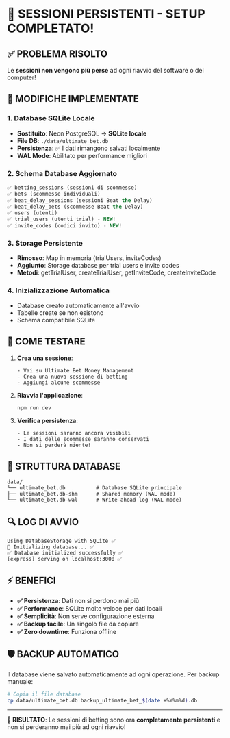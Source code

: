 # 🎉 SESSIONI PERSISTENTI - SETUP COMPLETATO!

## ✅ PROBLEMA RISOLTO

Le **sessioni non vengono più perse** ad ogni riavvio del software o del computer!

## 🔧 MODIFICHE IMPLEMENTATE

### 1. Database SQLite Locale
- **Sostituito**: Neon PostgreSQL → **SQLite locale**
- **File DB**: `./data/ultimate_bet.db` 
- **Persistenza**: ✅ I dati rimangono salvati localmente
- **WAL Mode**: Abilitato per performance migliori

### 2. Schema Database Aggiornato
```sql
✅ betting_sessions (sessioni di scommesse)
✅ bets (scommesse individuali)  
✅ beat_delay_sessions (sessioni Beat the Delay)
✅ beat_delay_bets (scommesse Beat the Delay)
✅ users (utenti)
✅ trial_users (utenti trial) - NEW!
✅ invite_codes (codici invito) - NEW!
```

### 3. Storage Persistente
- **Rimosso**: Map in memoria (trialUsers, inviteCodes)
- **Aggiunto**: Storage database per trial users e invite codes
- **Metodi**: getTrialUser, createTrialUser, getInviteCode, createInviteCode

### 4. Inizializzazione Automatica
- Database creato automaticamente all'avvio
- Tabelle create se non esistono
- Schema compatibile SQLite

## 🚀 COME TESTARE

1. **Crea una sessione**:
   ```
   - Vai su Ultimate Bet Money Management
   - Crea una nuova sessione di betting
   - Aggiungi alcune scommesse
   ```

2. **Riavvia l'applicazione**:
   ```bash
   npm run dev
   ```

3. **Verifica persistenza**:
   ```
   - Le sessioni saranno ancora visibili
   - I dati delle scommesse saranno conservati  
   - Non si perderà niente!
   ```

## 📁 STRUTTURA DATABASE

```
data/
└── ultimate_bet.db          # Database SQLite principale
├── ultimate_bet.db-shm      # Shared memory (WAL mode)
└── ultimate_bet.db-wal      # Write-ahead log (WAL mode)
```

## 🔍 LOG DI AVVIO

```
Using DatabaseStorage with SQLite ✅
🔧 Initializing database... ✅
✅ Database initialized successfully ✅
[express] serving on localhost:3000 ✅
```

## ⚡ BENEFICI

- **✅ Persistenza**: Dati non si perdono mai più
- **✅ Performance**: SQLite molto veloce per dati locali  
- **✅ Semplicità**: Non serve configurazione esterna
- **✅ Backup facile**: Un singolo file da copiare
- **✅ Zero downtime**: Funziona offline

## 🛡️ BACKUP AUTOMATICO

Il database viene salvato automaticamente ad ogni operazione. Per backup manuale:

```bash
# Copia il file database
cp data/ultimate_bet.db backup_ultimate_bet_$(date +%Y%m%d).db
```

---

**🎯 RISULTATO**: Le sessioni di betting sono ora **completamente persistenti** e non si perderanno mai più ad ogni riavvio!